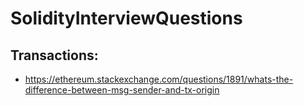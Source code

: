 # SolidityInterviewQuestions

## Transactions:

   - https://ethereum.stackexchange.com/questions/1891/whats-the-difference-between-msg-sender-and-tx-origin
